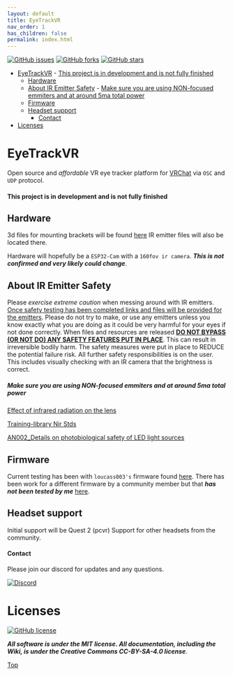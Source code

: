 ```yaml
---
layout: default
title: EyeTrackVR
nav_order: 1
has_children: false
permalink: index.html
---
```


[![GitHub issues](https://img.shields.io/github/issues/RedHawk989/EyeTrackVR?style=plastic)](https://github.com/RedHawk989/EyeTrackVR/issues) [![GitHub forks](https://img.shields.io/github/forks/RedHawk989/EyeTrackVR?style=plastic)](https://github.com/RedHawk989/EyeTrackVR/network) [![GitHub stars](https://img.shields.io/github/stars/RedHawk989/EyeTrackVR?style=plastic)](https://github.com/RedHawk989/EyeTrackVR/stargazers)

- [EyeTrackVR](#eyetrackvr)
      - [This project is in development and is not fully finished](#this-project-is-in-development-and-is-not-fully-finished)
  - [Hardware](#hardware)
  - [About IR Emitter Safety](#about-ir-emitter-safety)
        - [Make sure you are using NON-focused emmiters and at around 5ma total power](#make-sure-you-are-using-non-focused-emmiters-and-at-around-5ma-total-power)
  - [Firmware](#firmware)
  - [Headset support](#headset-support)
      - [Contact](#contact)
- [Licenses](#licenses)

# EyeTrackVR

Open source and *affordable* VR eye tracker platform for [VRChat](https://hello.vrchat.com/) via `OSC` and `UDP` protocol.

#### This project is in development and is not fully finished

## Hardware

3d files for mounting brackets will be found [here](https://github.com/RedHawk989/EyeTrackVR-Hardware)
IR emitter files will also be located there.

Hardware will hopefully be a `ESP32-Cam` with a `160fov ir camera`. ***This is not confirmed and very likely could change***.

## About IR Emitter Safety

Please *exercise extreme caution* when messing around with IR emitters.
<ins>Once safety testing has been completed links and files will be provided for the emitters</ins>. Please do not try to make, or use any emitters unless you know exactly what you are doing as it could be very harmful for your eyes if not done correctly.
When files and resources are released <ins>**DO NOT BYPASS (OR NOT DO) ANY SAFETY FEATURES PUT IN PLACE**</ins>. This can result in irreversible bodily harm.
The safety measures were put in place to REDUCE the potential failure risk. All further safety responsibilities is on the user.
This includes visually checking with an IR camera that the brightness is correct.

##### Make sure you are using NON-focused emmiters and at around 5ma total power

[Effect of infrared radiation on the lens](./docs/Reference_Docs/saftey/effect_of_ir_on_the_lens.pdf)

[Training-library Nir Stds](./docs/Reference_Docs/saftey/training-library_nir_stds_20021011.pdf)

[AN002_Details on photobiological safety of LED light sources](./docs/Reference_Docs/saftey/AN002_Details_on_photobiological_safety_of_LED_light_sources.pdf)

## Firmware

Current testing has been with `loucass003's` firmware found [here](https://github.com/Futurabeast/futura-face-cam).
There has been work for a different firmware by a community member but that ***has not been tested by me*** [here](https://github.com/lorow/OpenIris).

## Headset support

Initial support will be Quest 2 (pcvr)
Support for other headsets from the community.

#### Contact

Please join our discord for updates and any questions.

[![Discord](https://img.shields.io/badge/Discord-7289DA?style=for-the-badge&logo=discord&logoColor=white)](https://discord.gg/kkXYbVykZX)

# Licenses

[![GitHub license](https://img.shields.io/github/license/RedHawk989/EyeTrackVR?style=plastic)](https://github.com/RedHawk989/EyeTrackVR/blob/main/LICENSE)

***All software is under the MIT license.
All documentation, including the Wiki, is under the Creative Commons CC-BY-SA-4.0 license***.

<!-- <div align="center">
<img src="./docs/assets/images/licenses/licenses.svg" width="300" alt="Open Licenses" />
</div> -->

[Top](#eyetrackvr)
